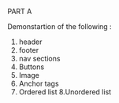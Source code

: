 PART A

Demonstartion of the following :

1. header
2. footer
3. nav sections
4. Buttons
5. Image
6. Anchor tags
7. Ordered list
8.Unordered list
